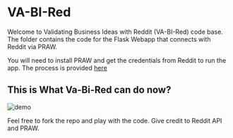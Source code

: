 # VA-BI-Red

Welcome to Validating Business Ideas with Reddit
(VA-BI-Red) code base. The folder contains the
code for the Flask Webapp that connects with
Reddit via PRAW.

You will need to install PRAW and get the
credentials from Reddit to run the app. The
process is provided
[here](https://praw.readthedocs.io/en/stable/getting_started/quick_start.html#authorized-reddit-instances)

## This is What Va-Bi-Red can do now?

![demo](vabired_demo.gif)

Feel free to fork the repo and play with the code.
Give credit to Reddit API and PRAW.
